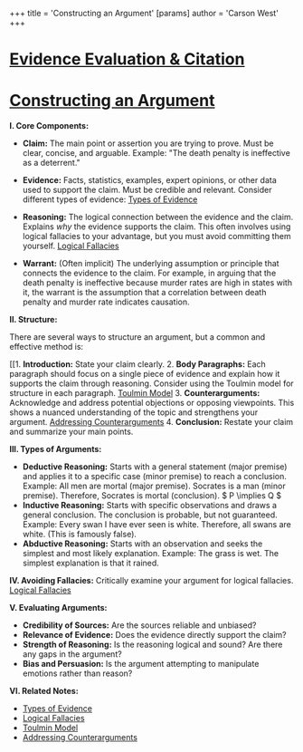 +++
 title = 'Constructing an Argument'
[params]
	author = 'Carson West'
+++
# [Evidence Evaluation & Citation](./../evidence-evaluation-&-citation/)
# [Constructing an Argument](./../constructing-an-argument/)

**I. Core Components:**

* **Claim:** The main point or assertion you are trying to prove.  Must be clear, concise, and arguable.  Example:  "The death penalty is ineffective as a deterrent."

* **Evidence:**  Facts, statistics, examples, expert opinions, or other data used to support the claim.  Must be credible and relevant.  Consider different types of evidence: [Types of Evidence](./../types-of-evidence/)

* **Reasoning:** The logical connection between the evidence and the claim. Explains *why* the evidence supports the claim. This often involves using logical fallacies to your advantage,  but you must avoid committing them yourself. [Logical Fallacies](./../logical-fallacies/)

* **Warrant:** (Often implicit) The underlying assumption or principle that connects the evidence to the claim.  For example, in arguing that the death penalty is ineffective because murder rates are high in states with it, the warrant is the assumption that a correlation between death penalty and murder rate indicates causation.

**II. Structure:**

There are several ways to structure an argument, but a common and effective method is:

[[1. **Introduction:** State your claim clearly.
2. **Body Paragraphs:** Each paragraph should focus on a single piece of evidence and explain how it supports the claim through reasoning.  Consider using the Toulmin model for structure in each paragraph.  [Toulmin Model](./../toulmin-model/)
3. **Counterarguments:** Acknowledge and address potential objections or opposing viewpoints.  This shows a nuanced understanding of the topic and strengthens your argument. [Addressing Counterarguments](./../addressing-counterarguments/)
4. **Conclusion:** Restate your claim and summarize your main points.

**III.  Types of Arguments:**

* **Deductive Reasoning:**  Starts with a general statement (major premise) and applies it to a specific case (minor premise) to reach a conclusion.  Example: All men are mortal (major premise). Socrates is a man (minor premise). Therefore, Socrates is mortal (conclusion).  $ P \implies Q $ 
* **Inductive Reasoning:** Starts with specific observations and draws a general conclusion.  The conclusion is probable, but not guaranteed.  Example: Every swan I have ever seen is white. Therefore, all swans are white. (This is famously false).
* **Abductive Reasoning:**  Starts with an observation and seeks the simplest and most likely explanation.  Example: The grass is wet.  The simplest explanation is that it rained.

**IV.  Avoiding Fallacies:**  Critically examine your argument for logical fallacies.  [Logical Fallacies](./../logical-fallacies/)


**V.  Evaluating Arguments:**

* **Credibility of Sources:** Are the sources reliable and unbiased?
* **Relevance of Evidence:** Does the evidence directly support the claim?
* **Strength of Reasoning:** Is the reasoning logical and sound?  Are there any gaps in the argument?
* **Bias and Persuasion:**  Is the argument attempting to manipulate emotions rather than reason?


**VI.  Related Notes:**

* [Types of Evidence](./../types-of-evidence/)
* [Logical Fallacies](./../logical-fallacies/)
* [Toulmin Model](./../toulmin-model/)
* [Addressing Counterarguments](./../addressing-counterarguments/)


